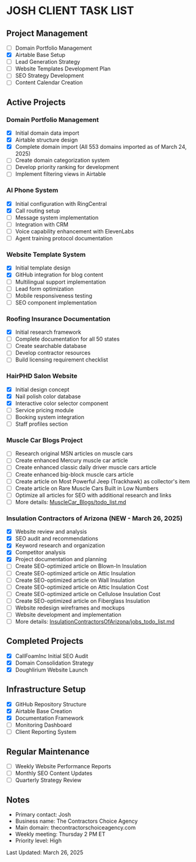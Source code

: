 # JOSH CLIENT TASK LIST

## Project Management
- [ ] Domain Portfolio Management
- [x] Airtable Base Setup
- [ ] Lead Generation Strategy
- [ ] Website Templates Development Plan
- [ ] SEO Strategy Development
- [ ] Content Calendar Creation

## Active Projects

### Domain Portfolio Management
- [x] Initial domain data import
- [x] Airtable structure design
- [x] Complete domain import (All 553 domains imported as of March 24, 2025)
- [ ] Create domain categorization system
- [ ] Develop priority ranking for development
- [ ] Implement filtering views in Airtable

### AI Phone System
- [x] Initial configuration with RingCentral
- [x] Call routing setup
- [ ] Message system implementation
- [ ] Integration with CRM
- [ ] Voice capability enhancement with ElevenLabs
- [ ] Agent training protocol documentation

### Website Template System
- [x] Initial template design
- [x] GitHub integration for blog content
- [ ] Multilingual support implementation
- [ ] Lead form optimization
- [ ] Mobile responsiveness testing
- [ ] SEO component implementation

### Roofing Insurance Documentation
- [x] Initial research framework
- [ ] Complete documentation for all 50 states
- [ ] Create searchable database
- [ ] Develop contractor resources
- [ ] Build licensing requirement checklist

### HairPHD Salon Website
- [x] Initial design concept
- [x] Nail polish color database
- [x] Interactive color selector component
- [ ] Service pricing module
- [ ] Booking system integration
- [ ] Staff profiles section

### Muscle Car Blogs Project
- [ ] Research original MSN articles on muscle cars
- [ ] Create enhanced Mercury muscle car article
- [ ] Create enhanced classic daily driver muscle cars article
- [ ] Create enhanced big-block muscle cars article
- [ ] Create article on Most Powerful Jeep (Trackhawk) as collector's item
- [ ] Create article on Rare Muscle Cars Built in Low Numbers
- [ ] Optimize all articles for SEO with additional research and links
- [ ] More details: [MuscleCar_Blogs/todo_list.md](/clients/Josh/MuscleCar_Blogs/todo_list.md)

### Insulation Contractors of Arizona (NEW - March 26, 2025)
- [x] Website review and analysis
- [x] SEO audit and recommendations
- [x] Keyword research and organization
- [x] Competitor analysis
- [x] Project documentation and planning
- [ ] Create SEO-optimized article on Blown-In Insulation
- [ ] Create SEO-optimized article on Attic Insulation
- [ ] Create SEO-optimized article on Wall Insulation
- [ ] Create SEO-optimized article on Attic Insulation Cost
- [ ] Create SEO-optimized article on Cellulose Insulation Cost
- [ ] Create SEO-optimized article on Fiberglass Insulation
- [ ] Website redesign wireframes and mockups
- [ ] Website development and implementation
- [ ] More details: [InsulationContractorsOfArizona/jobs_todo_list.md](/clients/Josh/InsulationContractorsOfArizona/jobs_todo_list.md)

## Completed Projects
- [x] CallFoamInc Initial SEO Audit
- [x] Domain Consolidation Strategy
- [x] Doughlirium Website Launch

## Infrastructure Setup
- [x] GitHub Repository Structure
- [x] Airtable Base Creation
- [x] Documentation Framework
- [ ] Monitoring Dashboard
- [ ] Client Reporting System

## Regular Maintenance
- [ ] Weekly Website Performance Reports
- [ ] Monthly SEO Content Updates
- [ ] Quarterly Strategy Review

## Notes
- Primary contact: Josh
- Business name: The Contractors Choice Agency
- Main domain: thecontractorschoiceagency.com
- Weekly meeting: Thursday 2 PM ET
- Priority level: High

Last Updated: March 26, 2025

